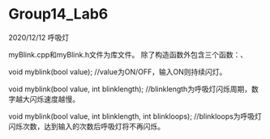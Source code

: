 # Group14_Lab6
2020/12/12 呼吸灯

myBlink.cpp和myBlink.h文件为库文件。
除了构造函数外包含三个函数：、

void myblink(bool value);                                     //value为ON/OFF，输入ON则持续闪灯。

void myblink(bool value, int blinklength);                    //blinklength为呼吸灯闪烁周期，数字越大闪烁速度越慢。

void myblink(bool value, int blinklength, int blinkloops);    //blinkloops为呼吸灯闪烁次数，达到输入的次数后呼吸灯将不再闪烁。
